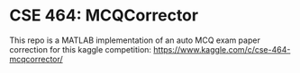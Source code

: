 # CSE 464: MCQCorrector
This repo is a MATLAB implementation of an auto MCQ exam paper correction for this kaggle competition:
https://www.kaggle.com/c/cse-464-mcqcorrector/


